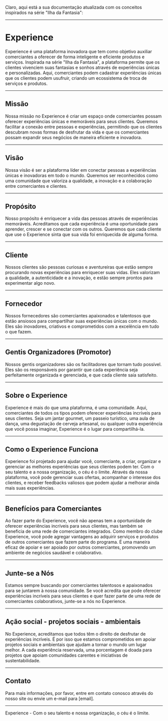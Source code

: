 Claro, aqui está a sua documentação atualizada com os conceitos inspirados na série "Ilha da Fantasia":

---

# Experience

Experience é uma plataforma inovadora que tem como objetivo auxiliar comerciantes a oferecer de forma inteligente e eficiente produtos e serviços. Inspirada na série "Ilha da Fantasia", a plataforma permite que os clientes vivenciem suas fantasias e sonhos através de experiências únicas e personalizadas. Aqui, comerciantes podem cadastrar experiências únicas que os clientes podem usufruir, criando um ecossistema de troca de serviços e produtos.

---

## Missão

Nossa missão no Experience é criar um espaço onde comerciantes possam oferecer experiências únicas e memoráveis para seus clientes. Queremos facilitar a conexão entre pessoas e experiências, permitindo que os clientes descubram novas formas de desfrutar da vida e que os comerciantes possam expandir seus negócios de maneira eficiente e inovadora.

---

## Visão

Nossa visão é ser a plataforma líder em conectar pessoas a experiências únicas e inovadoras em todo o mundo. Queremos ser reconhecidos como uma comunidade que valoriza a qualidade, a inovação e a colaboração entre comerciantes e clientes.

---

## Propósito

Nosso propósito é enriquecer a vida das pessoas através de experiências memoráveis. Acreditamos que cada experiência é uma oportunidade para aprender, crescer e se conectar com os outros. Queremos que cada cliente que use o Experience sinta que sua vida foi enriquecida de alguma forma.

---

## Cliente

Nossos clientes são pessoas curiosas e aventureiras que estão sempre procurando novas experiências para enriquecer suas vidas. Eles valorizam a qualidade, a autenticidade e a inovação, e estão sempre prontos para experimentar algo novo.

---

## Fornecedor

Nossos fornecedores são comerciantes apaixonados e talentosos que estão ansiosos para compartilhar suas experiências únicas com o mundo. Eles são inovadores, criativos e comprometidos com a excelência em tudo o que fazem.

---

## Gentis Organizadores (Promotor)

Nossos gentis organizadores são os facilitadores que tornam tudo possível. Eles são os responsáveis por garantir que cada experiência seja perfeitamente organizada e gerenciada, e que cada cliente saia satisfeito.

---

## Sobre o Experience

Experience é mais do que uma plataforma, é uma comunidade. Aqui, comerciantes de todos os tipos podem oferecer experiências incríveis para seus clientes. Seja um jantar gourmet, um passeio turístico, uma aula de dança, uma degustação de cerveja artesanal, ou qualquer outra experiência que você possa imaginar, Experience é o lugar para compartilhá-la.

---

## Como o Experience Funciona

Experience foi projetado para ajudar você, comerciante, a criar, organizar e gerenciar as melhores experiências que seus clientes podem ter. Com o seu talento e a nossa organização, o céu é o limite. Através da nossa plataforma, você pode gerenciar suas ofertas, acompanhar o interesse dos clientes, e receber feedbacks valiosos que podem ajudar a melhorar ainda mais suas experiências.

---

## Benefícios para Comerciantes

Ao fazer parte do Experience, você não apenas tem a oportunidade de oferecer experiências incríveis para seus clientes, mas também se beneficia de uma rede de comerciantes integrados. Como membro do clube Experience, você pode agregar vantagens ao adquirir serviços e produtos de outros comerciantes que fazem parte do programa. É uma maneira eficaz de apoiar e ser apoiado por outros comerciantes, promovendo um ambiente de negócios saudável e colaborativo.

---

## Junte-se a Nós

Estamos sempre buscando por comerciantes talentosos e apaixonados para se juntarem à nossa comunidade. Se você acredita que pode oferecer experiências incríveis para seus clientes e quer fazer parte de uma rede de comerciantes colaborativos, junte-se a nós no Experience.

---

## Ação social - projetos sociais - ambientais

No Experience, acreditamos que todos têm o direito de desfrutar de experiências incríveis. É por isso que estamos comprometidos em apoiar projetos sociais e ambientais que ajudam a tornar o mundo um lugar melhor. A cada experiência reservada, uma porcentagem é doada para projetos que apoiam comunidades carentes e iniciativas de sustentabilidade.

---

## Contato

Para mais informações, por favor, entre em contato conosco através do nosso site ou envie um e-mail para [email].

---

Experience - Com o seu talento e nossa organização, o céu é o limite.